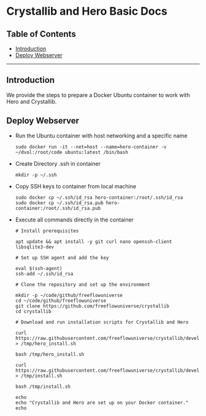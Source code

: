 <h1> Crystallib and Hero Basic Docs </h1>

<h2>Table of Contents</h2>

- [Introduction](#introduction)
- [Deploy Webserver](#deploy-webserver)

---

## Introduction

We provide the steps to prepare a Docker Ubuntu container to work with Hero and Crystallib.

## Deploy Webserver

- Run the Ubuntu container with host networking and a specific name
    ```
    sudo docker run -it --net=host --name=hero-container -v ~/dvol:/root/code ubuntu:latest /bin/bash
    ```
- Create Directory .ssh in container
    ```
    mkdir -p ~/.ssh
    ```

- Copy SSH keys to container from local machine
    ```
    sudo docker cp ~/.ssh/id_rsa hero-container:/root/.ssh/id_rsa
    sudo docker cp ~/.ssh/id_rsa.pub hero-container:/root/.ssh/id_rsa.pub
    ```

- Execute all commands directly in the container

    ```
    # Install prerequisites

    apt update && apt install -y git curl nano openssh-client libsqlite3-dev

    # Set up SSH agent and add the key

    eval $(ssh-agent)
    ssh-add ~/.ssh/id_rsa

    # Clone the repository and set up the environment

    mkdir -p ~/code/github/freeflowuniverse
    cd ~/code/github/freeflowuniverse
    git clone https://github.com/freeflowuniverse/crystallib
    cd crystallib

    # Download and run installation scripts for Crystallib and Hero

    curl https://raw.githubusercontent.com/freeflowuniverse/crystallib/development/scripts/install_hero.sh > /tmp/hero_install.sh

    bash /tmp/hero_install.sh

    curl https://raw.githubusercontent.com/freeflowuniverse/crystallib/development/scripts/installer.sh > /tmp/install.sh

    bash /tmp/install.sh

    echo
    echo "Crystallib and Hero are set up on your Docker container."
    echo

    ```